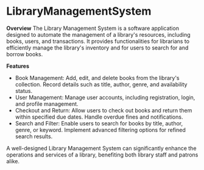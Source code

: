 # LibraryManagementSystem

**Overview**
The Library Management System is a software application designed to automate the management of a library's resources, including books, users, and transactions. It provides functionalities for librarians to efficiently manage the library's inventory and for users to search for and borrow books.

**Features**
*  Book Management: Add, edit, and delete books from the library's collection. Record details such as title, author, genre, and availability status.
*  User Management: Manage user accounts, including registration, login, and profile management.
*  Checkout and Return: Allow users to check out books and return them within specified due dates. Handle overdue fines and notifications.
*  Search and Filter: Enable users to search for books by title, author, genre, or keyword. Implement advanced filtering options for refined search results.

A well-designed Library Management System can significantly enhance the operations and services of a library, benefiting both library staff and patrons alike.
